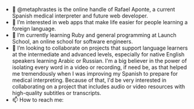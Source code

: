 - 👋 @metaphrastes is the online handle of Rafael Aponte, a current Spanish medical interpreter and future web developer.
- 👀 I’m interested in web apps that make life easier for people learning a foreign language. 
- 🌱 I’m currently learning Ruby and general programming at Launch School, an online school for software engineers.
- 💞️ I’m looking to collaborate on projects that support language learners at the intermediate and advanced levels, especially for native English speakers learning Arabic or Russian. I'm a big believer in the power of isolating every word in a video or recording, if need be, as that helped me tremendously when I was improving my Spanish to prepare for medical interpreting. Because of that, I'd be very interested in collaborating on a project that includes audio or video resources with high-quality subtitles or transcripts.
- 📫 How to reach me: 

<!---
metaphrastes/metaphrastes is a ✨ special ✨ repository because its `README.md` (this file) appears on your GitHub profile.
You can click the Preview link to take a look at your changes.
--->
